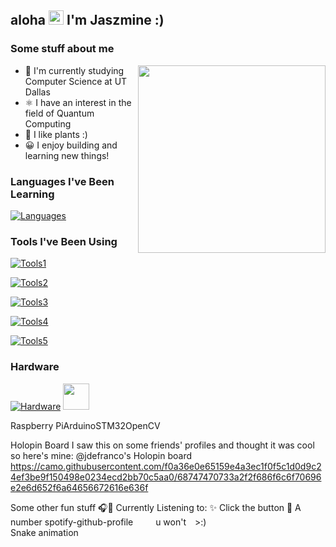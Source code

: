 ## aloha <img src="https://user-images.githubusercontent.com/1303154/88677602-1635ba80-d120-11ea-84d8-d263ba5fc3c0.gif" width="24" height="23"/> I'm Jaszmine :)

### Some stuff about me
<img src="https://camo.githubusercontent.com/098657616685a2ce0021daf8739bf25d258c73dd39ed2c0eb6f0aabf6c92fe72/68747470733a2f2f692e696d6775722e636f6d2f77716d4144536b2e676966" width="300" align="right"/>

- 🔭 I'm currently studying Computer Science at UT Dallas
- ⚛️ I have an interest in the field of Quantum Computing
- 🌱 I like plants :)
- 😀 I enjoy building and learning new things!


### Languages I've Been Learning
[![Languages](https://skillicons.dev/icons?i=python,java,ruby,cpp,html,css,js,ts,swift,kotlin)](https://skillicons.dev)

### Tools I've Been Using
[![Tools1](https://skillicons.dev/icons?i=git,githubactions,postman,docker,firebase,linux,qt,tensorflow)](https://skillicons.dev)

[![Tools2](https://skillicons.dev/icons?i=mongodb,express,react,nodejs)](https://skillicons.dev)

[![Tools3](https://skillicons.dev/icons?i=figma,unity,blender,tailwind,sass,bootstrap)](https://skillicons.dev)

[![Tools4](https://skillicons.dev/icons?i=aws,azure)](https://skillicons.dev)

[![Tools5](https://skillicons.dev/icons?i=processing,rails)](https://skillicons.dev)

### Hardware

[![Hardware](https://skillicons.dev/icons?i=raspberrypi,arduino)](https://skillicons.dev)
<img src="https://camo.githubusercontent.com/29e7204a78bc039e67b919f2001fc48730f96d3c402181f96e33e460acfea776/68747470733a2f2f692e696d6775722e636f6d2f314f786f6170742e706e67" width=42 height=42>

Raspberry PiArduinoSTM32OpenCV




Holopin Board
I saw this on some friends' profiles and thought it was cool so here's mine: @jdefranco's Holopin board
https://camo.githubusercontent.com/f0a36e0e65159e4a3ec1f0f5c1d0d9c24ef3be9f150498e0234ecd2bb70c5aa0/68747470733a2f2f686f6c6f70696e2e6d652f6a64656672616e636f

Some other fun stuff
🎧🎤 Currently Listening to:	✨ Click the button	🦑 A number
spotify-github-profile	 
 u won't >:)
 	
Snake animation
